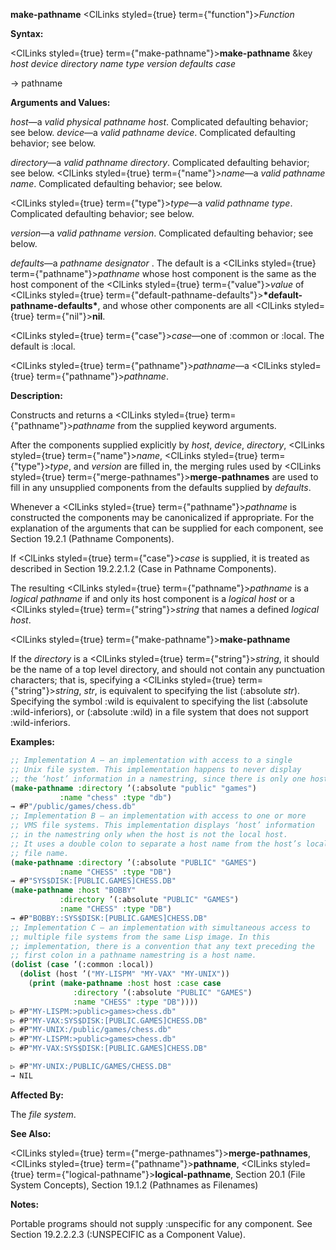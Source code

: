 **make-pathname** <ClLinks styled={true} term={"function"}><i>Function</i></ClLinks> 



**Syntax:** 



<ClLinks styled={true} term={"make-pathname"}><b>make-pathname</b></ClLinks> &amp;key *host device directory name type version defaults case* 



→ pathname 



**Arguments and Values:** 



*host*—a *valid physical pathname host*. Complicated defaulting behavior; see below. *device*—a *valid pathname device*. Complicated defaulting behavior; see below. 



*directory*—a *valid pathname directory*. Complicated defaulting behavior; see below. <ClLinks styled={true} term={"name"}><i>name</i></ClLinks>—a *valid pathname name*. Complicated defaulting behavior; see below. 



<ClLinks styled={true} term={"type"}><i>type</i></ClLinks>—a *valid pathname type*. Complicated defaulting behavior; see below. 



*version*—a *valid pathname version*. Complicated defaulting behavior; see below. 



*defaults*—a *pathname designator* . The default is a <ClLinks styled={true} term={"pathname"}><i>pathname</i></ClLinks> whose host component is the same as the host component of the <ClLinks styled={true} term={"value"}><i>value</i></ClLinks> of <ClLinks styled={true} term={"default-pathname-defaults"}><b>\*default-pathname-defaults\*</b></ClLinks>, and whose other components are all <ClLinks styled={true} term={"nil"}><b>nil</b></ClLinks>. 



<ClLinks styled={true} term={"case"}><i>case</i></ClLinks>—one of :common or :local. The default is :local. 



<ClLinks styled={true} term={"pathname"}><i>pathname</i></ClLinks>—a <ClLinks styled={true} term={"pathname"}><i>pathname</i></ClLinks>. 



**Description:** 



Constructs and returns a <ClLinks styled={true} term={"pathname"}><i>pathname</i></ClLinks> from the supplied keyword arguments. 



After the components supplied explicitly by *host*, *device*, *directory*, <ClLinks styled={true} term={"name"}><i>name</i></ClLinks>, <ClLinks styled={true} term={"type"}><i>type</i></ClLinks>, and *version* are filled in, the merging rules used by <ClLinks styled={true} term={"merge-pathnames"}><b>merge-pathnames</b></ClLinks> are used to fill in any unsupplied components from the defaults supplied by *defaults*. 



Whenever a <ClLinks styled={true} term={"pathname"}><i>pathname</i></ClLinks> is constructed the components may be canonicalized if appropriate. For the explanation of the arguments that can be supplied for each component, see Section 19.2.1 (Pathname Components). 



If <ClLinks styled={true} term={"case"}><i>case</i></ClLinks> is supplied, it is treated as described in Section 19.2.2.1.2 (Case in Pathname Components). 



The resulting <ClLinks styled={true} term={"pathname"}><i>pathname</i></ClLinks> is a *logical pathname* if and only its host component is a *logical host* or a <ClLinks styled={true} term={"string"}><i>string</i></ClLinks> that names a defined *logical host*. 







 



 



<ClLinks styled={true} term={"make-pathname"}><b>make-pathname</b></ClLinks> 



If the *directory* is a <ClLinks styled={true} term={"string"}><i>string</i></ClLinks>, it should be the name of a top level directory, and should not contain any punctuation characters; that is, specifying a <ClLinks styled={true} term={"string"}><i>string</i></ClLinks>, *str*, is equivalent to specifying the list (:absolute *str*). Specifying the symbol :wild is equivalent to specifying the list (:absolute :wild-inferiors), or (:absolute :wild) in a file system that does not support :wild-inferiors. 



**Examples:**
```lisp
;; Implementation A – an implementation with access to a single 
;; Unix file system. This implementation happens to never display 
;; the ‘host’ information in a namestring, since there is only one host. 
(make-pathname :directory ’(:absolute "public" "games") 
	       :name "chess" :type "db") 
→ #P"/public/games/chess.db" 
;; Implementation B – an implementation with access to one or more 
;; VMS file systems. This implementation displays ‘host’ information 
;; in the namestring only when the host is not the local host. 
;; It uses a double colon to separate a host name from the host’s local 
;; file name. 
(make-pathname :directory ’(:absolute "PUBLIC" "GAMES") 
	       :name "CHESS" :type "DB") 
→ #P"SYS$DISK:[PUBLIC.GAMES]CHESS.DB" 
(make-pathname :host "BOBBY" 
	       :directory ’(:absolute "PUBLIC" "GAMES") 
	       :name "CHESS" :type "DB") 
→ #P"BOBBY::SYS$DISK:[PUBLIC.GAMES]CHESS.DB" 
;; Implementation C – an implementation with simultaneous access to 
;; multiple file systems from the same Lisp image. In this 
;; implementation, there is a convention that any text preceding the 
;; first colon in a pathname namestring is a host name. 
(dolist (case ’(:common :local)) 
  (dolist (host ’("MY-LISPM" "MY-VAX" "MY-UNIX")) 
    (print (make-pathname :host host :case case 
			  :directory ’(:absolute "PUBLIC" "GAMES") 
			  :name "CHESS" :type "DB")))) 
▷ #P"MY-LISPM:>public>games>chess.db" 
▷ #P"MY-VAX:SYS$DISK:[PUBLIC.GAMES]CHESS.DB" 
▷ #P"MY-UNIX:/public/games/chess.db" 
▷ #P"MY-LISPM:>public>games>chess.db" 
▷ #P"MY-VAX:SYS$DISK:[PUBLIC.GAMES]CHESS.DB" 

▷ #P"MY-UNIX:/PUBLIC/GAMES/CHESS.DB" 
→ NIL 
```
**Affected By:** 



The *file system*. 



**See Also:** 



<ClLinks styled={true} term={"merge-pathnames"}><b>merge-pathnames</b></ClLinks>, <ClLinks styled={true} term={"pathname"}><b>pathname</b></ClLinks>, <ClLinks styled={true} term={"logical-pathname"}><b>logical-pathname</b></ClLinks>, Section 20.1 (File System Concepts), Section 19.1.2 (Pathnames as Filenames) 



**Notes:** 



Portable programs should not supply :unspecific for any component. See Section 19.2.2.2.3 (:UNSPECIFIC as a Component Value). 



